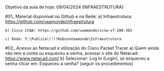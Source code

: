 Objetivo da aula de hoje: 09/04/2024 (INFRAESTRUTURA)

#01_ Material disponível no Github e na Rede:
	a) Infraestrutura: https://github.com/vaamonde/infraestrutura
	
	b) Cisco CCNA: https://github.com/vaamonde/ccna-v7-200-301
	
	c) Rede: T:\Publica\!!!!RobsonVaamonde\Infraestrutura

#02_ Acesso ao Netacad e utilização do Cisco Packet Tracer
	a) Quem ainda não tem a conta ou esqueceu a senha, acessar o site do Netacad: https://www.netacad.com/
	b) Selecionar: Log In (Login), se esqueceu a senha clicar em: Esqueceu a senha? (seguir os procedimentos) 
